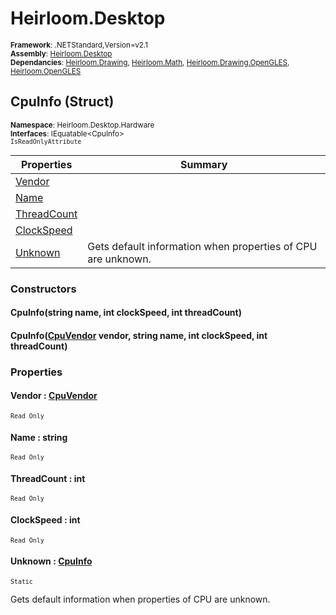 # Heirloom.Desktop

<small>**Framework**: .NETStandard,Version=v2.1</small>  
<small>**Assembly**: [Heirloom.Desktop](../Heirloom.Desktop/Heirloom.Desktop.md)</small>  
<small>**Dependancies**: [Heirloom.Drawing](../Heirloom.Drawing/Heirloom.Drawing.md), [Heirloom.Math](../Heirloom.Math/Heirloom.Math.md), [Heirloom.Drawing.OpenGLES](../Heirloom.Drawing.OpenGLES/Heirloom.Drawing.OpenGLES.md), [Heirloom.OpenGLES](../Heirloom.OpenGLES/Heirloom.OpenGLES.md)</small>  

## CpuInfo (Struct)
<small>**Namespace**: Heirloom.Desktop.Hardware</small>  
<small>**Interfaces**: IEquatable\<CpuInfo></small>  
<small>`IsReadOnlyAttribute`</small>

| Properties                  | Summary                                                      |
|-----------------------------|--------------------------------------------------------------|
| [Vendor](#VENA14B39A0)      |                                                              |
| [Name](#NAM5943D12B)        |                                                              |
| [ThreadCount](#THR4107A6E1) |                                                              |
| [ClockSpeed](#CLOF5A035AF)  |                                                              |
| [Unknown](#UNKA4848C14)     | Gets default information when properties of CPU are unknown. |

### Constructors

#### CpuInfo(string name, int clockSpeed, int threadCount)

#### CpuInfo([CpuVendor](Heirloom.Desktop.Hardware.CpuVendor.md) vendor, string name, int clockSpeed, int threadCount)

### Properties

#### <a name="VENA14B39A0"></a>Vendor : [CpuVendor](Heirloom.Desktop.Hardware.CpuVendor.md)

<small>`Read Only`</small>

#### <a name="NAM5943D12B"></a>Name : string

<small>`Read Only`</small>

#### <a name="THR4107A6E1"></a>ThreadCount : int

<small>`Read Only`</small>

#### <a name="CLOF5A035AF"></a>ClockSpeed : int

<small>`Read Only`</small>

#### <a name="UNKA4848C14"></a>Unknown : [CpuInfo](Heirloom.Desktop.Hardware.CpuInfo.md)

<small>`Static`</small>

Gets default information when properties of CPU are unknown.

